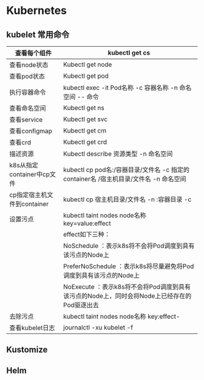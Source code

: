 # Kubernetes
## kubelet 常用命令
| 查看每个组件               | kubectl get cs                                                   |
|----------------------|------------------------------------------------------------------|
| 查看node状态             | Kubectl get node                                                 |
| 查看pod状态              | Kubectl get pod                                                  |
| 执行容器命令               | kubectl exec -it Pod名称 -c 容器名称 -n 命名空间 -- 命令                     |
| 查看命名空间               | Kubectl get ns                                                   |
| 查看service            | Kubectl get svc                                                  |
| 查看configmap          | Kubectl get cm                                                   |
| 查看crd                | Kubectl get crd                                                  |
| 描述资源                 | Kubectl describe 资源类型 -n 命名空间                                    |
| k8s从指定container中cp文件 | kubectl cp  pod名:/容器目录/文件名  -c 指定的container名 /宿主机目录/文件名 -n 命名空间  |
| cp指定宿主机文件到container  | kubectl cp 宿主机目录/文件名 -n <namespce> <podname>:容器目录 -c <container> |
| 设置污点                 | kubectl taint nodes node名称 key=value:effect                      |
|                      | effect如下三种：                                                      |
|                      | NoSchedule ：表示k8s将不会将Pod调度到具有该污点的Node上                           |
|                      | PreferNoSchedule ：表示k8s将尽量避免将Pod调度到具有该污点的Node上                   |
|                      | NoExecute ：表示k8s将不会将Pod调度到具有该污点的Node上，同时会将Node上已经存在的Pod驱逐出去      |
| 去除污点                 | kubectl taint nodes node名称 key:effect-                           |
| 查看kubelet日志          | journalctl -xu kubelet -f                                        |

## Kustomize

## Helm
